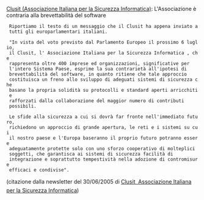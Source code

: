 [Clusit (Associazione Italiana per la Sicurezza
Informatica)](http://www.clusit.it/ "wikilink"): L\'Associazione è
contraria alla brevettabilità del software

` Riportiamo il testo di un messaggio che il Clusit ha appena inviato a`\
` tutti gli europarlamentari italiani.`

` "In vista del voto previsto dal Parlamento Europeo il prossimo 6 luglio,`\
` il Clusit, l' Associazione Italiana per la Sicurezza Informatica , che`\
` rappresenta oltre 400 imprese ed organizzazioni, significative per`\
` l'intero Sistema Paese, esprime la sua contrarietà all'ipotesi di`\
` brevettabilità del software, in quanto ritiene che tale approccio`\
` costituisca un freno allo sviluppo di adeguati sistemi di sicurezza che`\
` basano la propria solidità su protocolli e standard aperti arricchiti e`\
` rafforzati dalla collaborazione del maggior numero di contributi`\
` possibili.`\
` `\
` Le sfide alla sicurezza a cui si dovrà far fronte nell'immediato futuro,`\
` richiedono un approccio di grande apertura, le reti e i sistemi su cui`\
` il nostro paese e l'Europa baseranno il proprio futuro potranno essere`\
` adeguatamente protette solo con uno sforzo cooperativo di molteplici`\
` soggetti, che garantisca ai sistemi di sicurezza facilità di`\
` integrazione e soprattutto tempestività nella adozione di contromisure`\
` efficaci e condivise".`

(citazione dalla newsletter del 30/06/2005 di [Clusit  Associazione
Italiana per la Sicurezza
Informatica](http://www.clusit.it/ "wikilink"))

